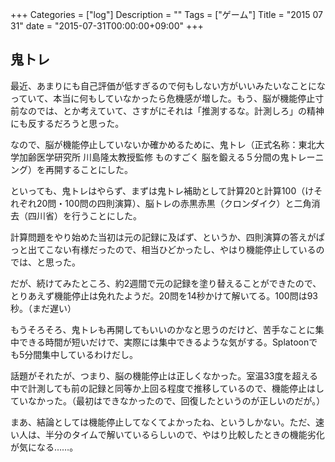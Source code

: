 +++
Categories = ["log"]
Description = ""
Tags = ["ゲーム"]
Title = "2015 07 31"
date = "2015-07-31T00:00:00+09:00"
+++

## 鬼トレ
最近、あまりにも自己評価が低すぎるので何もしない方がいいみたいなことになっていて、本当に何もしていなかったら危機感が増した。もう、脳が機能停止寸前なのでは、とか考えていて、さすがにそれは「推測するな。計測しろ」の精神にも反するだろうと思った。

なので、脳が機能停止していないか確かめるために、鬼トレ（正式名称：東北大学加齢医学研究所 川島隆太教授監修 ものすごく 脳を鍛える５分間の鬼トレーニング）を再開することにした。

といっても、鬼トレはやらず、まずは鬼トレ補助として計算20と計算100（けそれぞれ20問・100問の四則演算）、脳トレの赤黒赤黒（クロンダイク）と二角消去（四川省）を行うことにした。

計算問題をやり始めた当初は元の記録に及ばず、というか、四則演算の答えがぱっと出てこない有様だったので、相当ひどかったし、やはり機能停止しているのでは、と思った。

だが、続けてみたところ、約2週間で元の記録を塗り替えることができたので、とりあえず機能停止は免れたようだ。20問を14秒かけて解いてる。100問は93秒。（まだ遅い）

もうそろそろ、鬼トレも再開してもいいのかなと思うのだけど、苦手なことに集中できる時間が短いだけで、実際には集中できるような気がする。Splatoonでも5分間集中しているわけだし。

話題がそれたが、つまり、脳の機能停止は正しくなかった。室温33度を超える中で計測しても前の記録と同等か上回る程度で推移しているので、機能停止はしていなかった。（最初はできなかったので、回復したというのが正しいのだが。）

まあ、結論としては機能停止してなくてよかったね、というしかない。ただ、速い人は、半分のタイムで解いているらしいので、やはり比較したときの機能劣化が気になる……。